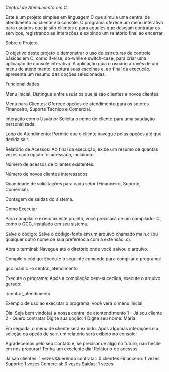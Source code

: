 *Central de Atendimento em C*

Este é um projeto simples em linguagem C que simula uma central de atendimento ao cliente via console. O programa oferece um menu interativo para usuários que já são clientes e para aqueles que desejam contratar os serviços, registrando as interações e exibindo um relatório final ao encerrar.

Sobre o Projeto

O objetivo deste projeto é demonstrar o uso de estruturas de controle básicas em C, como if-else, do-while e switch-case, para criar uma aplicação de console interativa. A aplicação guia o usuário através de um menu de atendimento, captura suas escolhas e, ao final da execução, apresenta um resumo das opções selecionadas.

Funcionalidades

Menu Inicial: Distingue entre usuários que já são clientes e novos clientes.

Menu para Clientes: Oferece opções de atendimento para os setores Financeiro, Suporte Técnico e Comercial.

Interação com o Usuário: Solicita o nome do cliente para uma saudação personalizada.

Loop de Atendimento: Permite que o cliente navegue pelas opções até que decida sair.

Relatório de Acessos: Ao final da execução, exibe um resumo de quantas vezes cada opção foi acessada, incluindo:

Número de acessos de clientes existentes.

Número de novos clientes interessados.

Quantidade de solicitações para cada setor (Financeiro, Suporte, Comercial).

Contagem de saídas do sistema.

Como Executar

Para compilar e executar este projeto, você precisará de um compilador C, como o GCC, instalado em seu sistema.

Salve o código: Salve o código-fonte em um arquivo chamado main.c (ou qualquer outro nome de sua preferência com a extensão .c).

Abra o terminal: Navegue até o diretório onde você salvou o arquivo.

Compile o código: Execute o seguinte comando para compilar o programa:

gcc main.c -o central_atendimento

Execute o programa: Após a compilação bem-sucedida, execute o arquivo gerado:

./central_atendimento

Exemplo de uso
ao executar o programa, você verá o menu inicial:

Óla! Seja bem vindo(a) a nossa central de atentendimento
1 - Já sou cliente
2 - Quero contratar
Digite sua opção: 1
Digite seu nome: Maria

Em seguida, o menu de cliente será exibido. Após algumas interações e a seleção da opção de sair, um relatório será exibido no console:

Agradecemos pelo seu contato e, se precisar de algo no futuro, não hesite em nos procurar!
Tenha um excelente dia!
Relátorio de acessos

Já são clientes: 1 vezes
Querendo contratar: 0 clientes
Financeiro: 1 vezes
Suporte: 1 vezes
Comercial: 0 vezes
Saidas: 1 vezes
